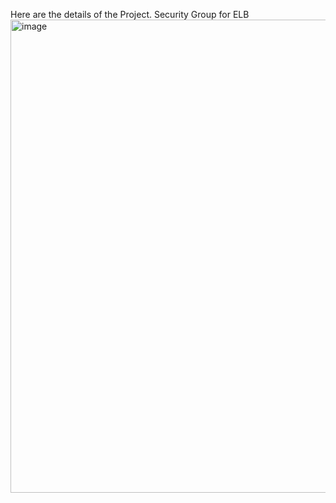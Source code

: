 Here are the details of the Project.
Security Group for ELB
<img width="757" alt="image" src="https://user-images.githubusercontent.com/38483031/227968792-1d71368d-b474-473a-ba8c-117eabb349f7.png">
